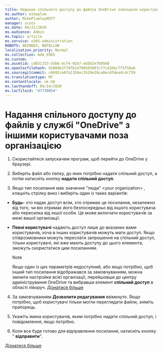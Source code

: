 ```yaml
---
title: Надання спільного доступу до файлів OneDrive зовнішнім користувачам
ms.author: mikeplum
author: MikePlumleyMSFT
manager: scotv
ms.date: 04/21/2020
ms.audience: Admin
ms.topic: article
ms.service: o365-administration
ROBOTS: NOINDEX, NOFOLLOW
localization_priority: Normal
ms.collection: Adm_O365
ms.custom: ''
ms.assetid: cd031153-5db6-4cf4-92b7-eb562e7b9568
ms.openlocfilehash: 91004b3f74fb147905d5083cf7c426bc7f3f58ab
ms.sourcegitcommit: c6692ce0fa1358ec3529e59ca0ecdfdea4cdc759
ms.translationtype: MT
ms.contentlocale: uk-UA
ms.lasthandoff: 09/14/2020
ms.locfileid: "47739054"
---
```

# <a name="share-files-in-onedrive-with-people-outside-your-organization"></a>Надання спільного доступу до файлів у службі "OneDrive" з іншими користувачами поза організацією

1. Скористайтеся запускачем програм, щоб перейти до OneDrive у браузері. 
    
2. Виберіть файл або папку, до яких потрібно надати спільний доступ, а потім натисніть кнопку **надати спільний доступ**. 
    
3. Якщо тип посилання має значення "люди" \<your organization\> , клацніть стрілку вниз і виберіть один із таких варіантів: 
    
  - **Будь-** хто надає доступ всім, хто отримає це посилання, незалежно від того, чи він отримає його безпосередньо від іншого користувача або пересилка від іншої особи. Це може включати користувачів за межі вашої організації. 
    
  - **Певні користувачі** надають доступ лише до вказаних вами користувачів, хоча в інших користувачів можуть мати доступ. Якщо співрозмовники можуть переслати запрошення на спільний доступ, тільки користувачі, які вже мають доступу до цього елемента, зможуть скористатися цим посиланням. 
    
    > [!NOTE]
    > Якщо один із цих параметрів недоступний, або якщо потрібно, щоб інший тип посилання відображався за замовчуванням, можна змінити настройки всієї організації, перейшовши до центру адміністрування OneDrive та вибравши елемент **спільний доступ** в області ліворуч. [Дізнатися більше](https://go.microsoft.com/fwlink/?linkid=871961)
  
4. За замовчуванням **Дозволити редагування** ввімкнуто. Якщо потрібно, щоб користувачі тільки могли переглядати файли, зніміть прапорець. 
    
5. Укажіть імена користувачів, яким потрібно надати спільний доступ, і повідомлення, якщо потрібно.
    
6. Коли все буде готово для відправлення посилання, натисніть кнопку " **відправити**". 
    
[Дізнатися більше](https://go.microsoft.com/fwlink/?linkid=871861)
  

